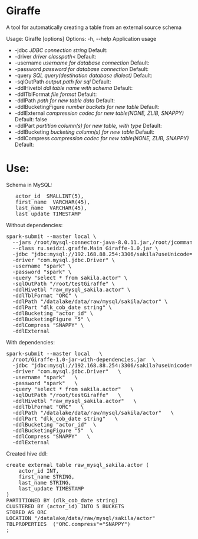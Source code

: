 # Giraffe
A tool for automatically creating a table from an external source schema

Usage: Giraffe [options]
  Options:
    -h, --help
      Application usage
  * -jdbc 
      _JDBC connection string_
      Default: <empty string>
  * -driver 
      _driver classpath<_
      Default: <empty string>
  * -username 
      _username for database connection_
      Default: <empty string>
  * -password
      _password for database connection_
      Default: <empty string>
  * -query
      _SQL query(destination database dialect)_
      Default: <empty string>
  * -sqlOutPath
      _output path for sql_
      Default: <empty string>
  * -ddlHivetbl
      _ddl table name with schema_
      Default: <empty string>
  * -ddlTblFormat
      _file format_
      Default: <empty string>
  * -ddlPath
      _path for new table data_
      Default: <empty string>
  * -ddlBucketingFigure
      _number buckets for new table_
      Default: <empty string>
  * -ddlExternal
      _compression codec for new table(NONE, ZLIB, SNAPPY)_
      Default: false
  * -ddlPart
      _partition column(s) for new table, with type_
      Default: <empty string>
  * -ddlBucketing
      _bucketing column(s) for new table_
      Default: <empty string>
  * -ddlCompress
      _compression codec for new table(NONE, ZLIB, SNAPPY)_
      Default: <empty string>
	  
# Use:
   
Schema in MySQL:  
<pre>   actor_id  SMALLINT(5),  
   first_name  VARCHAR(45),
   last_name  VARCHAR(45),
   last_update TIMESTAMP</pre>
 
 Without dependencies:
<pre>spark-submit --master local \
  --jars /root/mysql-connector-java-8.0.11.jar,/root/jcommander-1.72.jar \
  --class ru.seidzi.graffe.Main Giraffe-1.0.jar \
  -jdbc "jdbc:mysql://192.168.88.254:3306/sakila?useUnicode=true&useJDBCCompliantTimezoneShift=true&serverTimezone=UTC&useLegacyDatetimeCode=false&autoReconnect=true&useSSL=false" \
  -driver "com.mysql.jdbc.Driver" \
  -username "spark" \
  -password "spark" \
  -query "select * from sakila.actor" \
  -sqlOutPath "/root/testGiraffe" \
  -ddlHivetbl "raw_mysql_sakila.actor" \
  -ddlTblFormat "ORC" \
  -ddlPath "/datalake/data/raw/mysql/sakila/actor" \
  -ddlPart "dlk_cob_date string" \
  -ddlBucketing "actor_id" \
  -ddlBucketingFigure "5" \
  -ddlCompress "SNAPPY" \
  -ddlExternal</pre>

With dependencies:
<pre>spark-submit --master local   \
  /root/Giraffe-1.0-jar-with-dependencies.jar  \
  -jdbc "jdbc:mysql://192.168.88.254:3306/sakila?useUnicode=true&useJDBCCompliantTimezoneShift=true&serverTimezone=UTC&useLegacyDatetimeCode=false&autoReconnect=true&useSSL=false"   \
  -driver "com.mysql.jdbc.Driver"   \
  -username "spark"   \
  -password "spark"   \
  -query "select * from sakila.actor"   \
  -sqlOutPath "/root/testGiraffe"   \
  -ddlHivetbl "raw_mysql_sakila.actor"   \
  -ddlTblFormat "ORC"   \
  -ddlPath "/datalake/data/raw/mysql/sakila/actor"   \
  -ddlPart "dlk_cob_date string"   \
  -ddlBucketing "actor_id"  \
  -ddlBucketingFigure "5"  \
  -ddlCompress "SNAPPY"   \
  -ddlExternal</pre>

Created hive ddl:
<pre>create external table raw_mysql_sakila.actor (
	actor_id INT,
	first_name STRING,
	last_name STRING,
	last_update TIMESTAMP
) 
PARTITIONED BY (dlk_cob_date string) 
CLUSTERED BY (actor_id) INTO 5 BUCKETS 
STORED AS ORC
LOCATION "/datalake/data/raw/mysql/sakila/actor"
TBLPROPERTIES  ("ORC.compress"="SNAPPY")
;
</pre>
